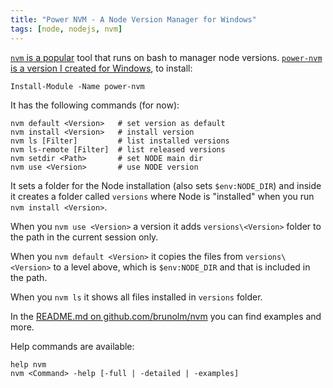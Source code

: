 ```yaml
---
title: "Power NVM - A Node Version Manager for Windows"
tags: [node, nodejs, nvm]
---
```


[`nvm` is a popular](https://github.com/creationix/nvm) tool that runs on bash to manager node versions. [`power-nvm` is a version I created for Windows](https://github.com/brunolm/nvm), to install:

```
Install-Module -Name power-nvm
```

It has the following commands (for now):

```
nvm default <Version>   # set version as default
nvm install <Version>   # install version
nvm ls [Filter]         # list installed versions
nvm ls-remote [Filter]  # list released versions
nvm setdir <Path>       # set NODE main dir
nvm use <Version>       # use NODE version
```
<!--more-->

It sets a folder for the Node installation (also sets `$env:NODE_DIR`) and inside it creates a folder called `versions` where Node is "installed" when you run `nvm install <Version>`.

When you `nvm use <Version>` a version it adds `versions\<Version>` folder to the path in the current session only.

When you `nvm default <Version>` it copies the files from `versions\<Version>` to a level above, which is `$env:NODE_DIR` and that is included in the path.

When you `nvm ls` it shows all files installed in `versions` folder.

In the [README.md on github.com/brunolm/nvm](https://github.com/brunolm/nvm/blob/master/README.md) you can find examples and more.

Help commands are available:

```
help nvm
nvm <Command> -help [-full | -detailed | -examples]
```
